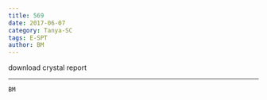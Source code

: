 ```yaml
---
title: 569
date: 2017-06-07
category: Tanya-SC
tags: E-SPT
author: BM
---
```


download crystal report

---



`BM`
